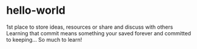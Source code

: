 # hello-world
1st place to store ideas, resources or share and discuss with others
Learning that commit means something your saved forever and committed to keeping...  So much to learn!
